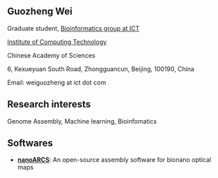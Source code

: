 ## Guozheng Wei

Graduate student, [Bioinformatics group at ICT](http://bioinfo.ict.ac.cn)

[Institute of Computing Technology](http://www.ict.ac.cn/english/)

Chinese Academy of Sciences

6, Kexueyuan South Road, Zhongguancun, Beijing, 100190, China

Email: weiguozheng at ict dot com

## Research interests

Genome Assembly, Machine learning, Bioinfomatics

## Softwares

* [**nanoARCS**](http://github.com/sduwgz/nanoARCS): An open-source assembly software for bionano optical maps
